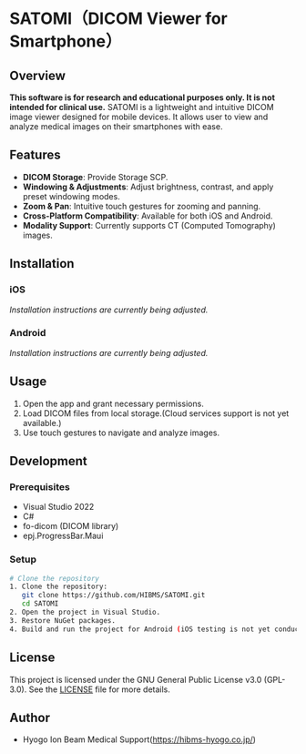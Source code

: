 # SATOMI（DICOM Viewer for Smartphone）

## Overview
**This software is for research and educational purposes only. It is not intended for clinical use.**
SATOMI is a lightweight and intuitive DICOM image viewer designed for mobile devices. It allows user to view and analyze medical images on their smartphones with ease.

## Features
- **DICOM Storage**: Provide Storage SCP.
- **Windowing & Adjustments**: Adjust brightness, contrast, and apply preset windowing modes.
- **Zoom & Pan**: Intuitive touch gestures for zooming and panning.
- **Cross-Platform Compatibility**: Available for both iOS and Android.
- **Modality Support**: Currently supports CT (Computed Tomography) images.
  
## Installation
### iOS
*Installation instructions are currently being adjusted.*
### Android
*Installation instructions are currently being adjusted.*

## Usage
1. Open the app and grant necessary permissions.
2. Load DICOM files from local storage.(Cloud services support is not yet available.)
3. Use touch gestures to navigate and analyze images.

## Development
### Prerequisites
- Visual Studio 2022
- C#
- fo-dicom (DICOM library)
- epj.ProgressBar.Maui

### Setup
```sh
# Clone the repository
1. Clone the repository:
   git clone https://github.com/HIBMS/SATOMI.git
   cd SATOMI
2. Open the project in Visual Studio.
3. Restore NuGet packages.
4. Build and run the project for Android (iOS testing is not yet conducted).
```

## License
This project is licensed under the GNU General Public License v3.0 (GPL-3.0).
See the [LICENSE](./License.txt) file for more details.

## Author
- Hyogo Ion Beam Medical Support(https://hibms-hyogo.co.jp/)
